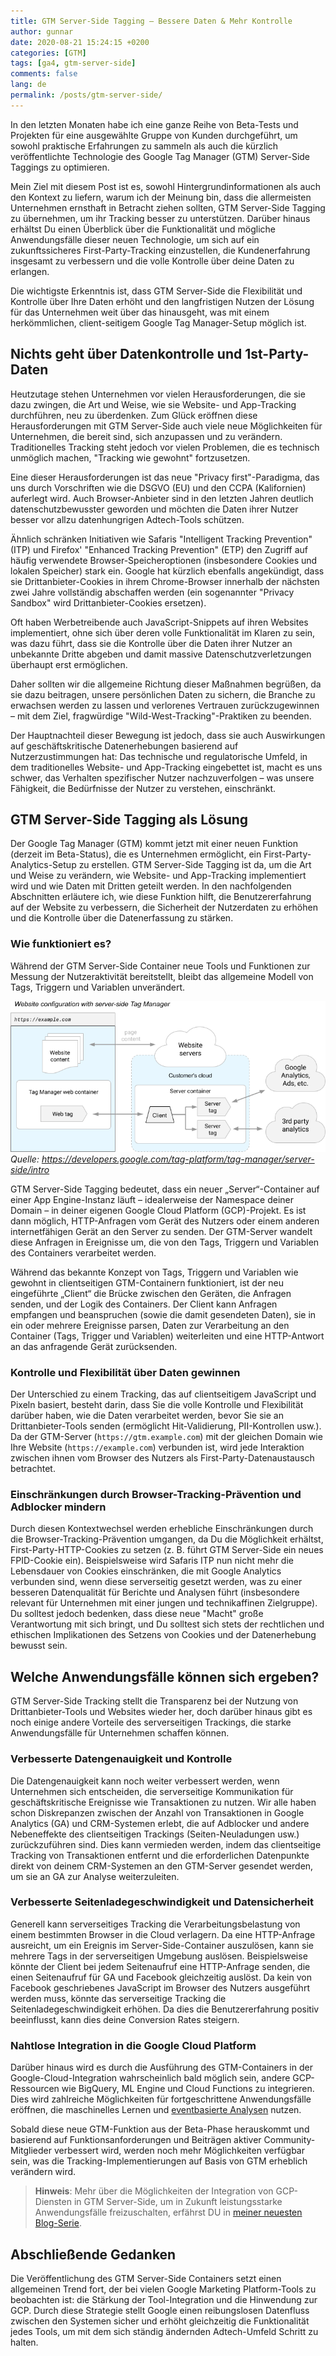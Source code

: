 ```yaml
---
title: GTM Server-Side Tagging – Bessere Daten & Mehr Kontrolle
author: gunnar
date: 2020-08-21 15:24:15 +0200
categories: [GTM]
tags: [ga4, gtm-server-side]
comments: false
lang: de
permalink: /posts/gtm-server-side/
---
```


In den letzten Monaten habe ich eine ganze Reihe von Beta-Tests und Projekten für eine ausgewählte Gruppe von Kunden durchgeführt, um sowohl praktische Erfahrungen zu sammeln als auch die kürzlich veröffentlichte Technologie des Google Tag Manager (GTM) Server-Side Taggings zu optimieren.

Mein Ziel mit diesem Post ist es, sowohl Hintergrundinformationen als auch den Kontext zu liefern, warum ich der Meinung bin, dass die allermeisten Unternehmen ernsthaft in Betracht ziehen sollten, GTM Server-Side Tagging zu übernehmen, um ihr Tracking besser zu unterstützen. Darüber hinaus erhältst Du einen Überblick über die Funktionalität und mögliche Anwendungsfälle dieser neuen Technologie, um sich auf ein zukunftssicheres First-Party-Tracking einzustellen, die Kundenerfahrung insgesamt zu verbessern und die volle Kontrolle über deine Daten zu erlangen.

Die wichtigste Erkenntnis ist, dass GTM Server-Side die Flexibilität und Kontrolle über Ihre Daten erhöht und den langfristigen Nutzen der Lösung für das Unternehmen weit über das hinausgeht, was mit einem herkömmlichen, client-seitigem Google Tag Manager-Setup möglich ist.

## Nichts geht über Datenkontrolle und 1st-Party-Daten

Heutzutage stehen Unternehmen vor vielen Herausforderungen, die sie dazu zwingen, die Art und Weise, wie sie Website- und App-Tracking durchführen, neu zu überdenken. Zum Glück eröffnen diese Herausforderungen mit GTM Server-Side auch viele neue Möglichkeiten für Unternehmen, die bereit sind, sich anzupassen und zu verändern. Traditionelles Tracking steht jedoch vor vielen Problemen, die es technisch unmöglich machen, "Tracking wie gewohnt" fortzusetzen.

Eine dieser Herausforderungen ist das neue "Privacy first"-Paradigma, das uns durch Vorschriften wie die DSGVO (EU) und den CCPA (Kalifornien) auferlegt wird. Auch Browser-Anbieter sind in den letzten Jahren deutlich datenschutzbewusster geworden und möchten die Daten ihrer Nutzer besser vor allzu datenhungrigen Adtech-Tools schützen.

Ähnlich schränken Initiativen wie Safaris "Intelligent Tracking Prevention" (ITP) und Firefox' "Enhanced Tracking Prevention" (ETP) den Zugriff auf häufig verwendete Browser-Speicheroptionen (insbesondere Cookies und lokalen Speicher) stark ein. Google hat kürzlich ebenfalls angekündigt, dass sie Drittanbieter-Cookies in ihrem Chrome-Browser innerhalb der nächsten zwei Jahre vollständig abschaffen werden (ein sogenannter "Privacy Sandbox" wird Drittanbieter-Cookies ersetzen).

Oft haben Werbetreibende auch JavaScript-Snippets auf ihren Websites implementiert, ohne sich über deren volle Funktionalität im Klaren zu sein, was dazu führt, dass sie die Kontrolle über die Daten ihrer Nutzer an unbekannte Dritte abgeben und damit massive Datenschutzverletzungen überhaupt erst ermöglichen.

Daher sollten wir die allgemeine Richtung dieser Maßnahmen begrüßen, da sie dazu beitragen, unsere persönlichen Daten zu sichern, die Branche zu erwachsen werden zu lassen und verlorenes Vertrauen zurückzugewinnen – mit dem Ziel, fragwürdige "Wild-West-Tracking"-Praktiken zu beenden.

Der Hauptnachteil dieser Bewegung ist jedoch, dass sie auch Auswirkungen auf geschäftskritische Datenerhebungen basierend auf Nutzerzustimmungen hat: Das technische und regulatorische Umfeld, in dem traditionelles Website- und App-Tracking eingebettet ist, macht es uns schwer, das Verhalten spezifischer Nutzer nachzuverfolgen – was unsere Fähigkeit, die Bedürfnisse der Nutzer zu verstehen, einschränkt.

## GTM Server-Side Tagging als Lösung

Der Google Tag Manager (GTM) kommt jetzt mit einer neuen Funktion (derzeit im Beta-Status), die es Unternehmen ermöglicht, ein First-Party-Analytics-Setup zu erstellen. GTM Server-Side Tagging ist da, um die Art und Weise zu verändern, wie Website- und App-Tracking implementiert wird und wie Daten mit Dritten geteilt werden. In den nachfolgenden Abschnitten erläutere ich, wie diese Funktion hilft, die Benutzererfahrung auf der Website zu verbessern, die Sicherheit der Nutzerdaten zu erhöhen und die Kontrolle über die Datenerfassung zu stärken.

### Wie funktioniert es?

Während der GTM Server-Side Container neue Tools und Funktionen zur Messung der Nutzeraktivität bereitstellt, bleibt das allgemeine Modell von Tags, Triggern und Variablen unverändert.

![gtm-server-side-architecture](/assets/img/gtm-server-side/server-side-tagging.png)
_Quelle: https://developers.google.com/tag-platform/tag-manager/server-side/intro_

GTM Server-Side Tagging bedeutet, dass ein neuer „Server“-Container auf einer App Engine-Instanz läuft – idealerweise der Namespace deiner Domain – in deiner eigenen Google Cloud Platform (GCP)-Projekt. Es ist dann möglich, HTTP-Anfragen vom Gerät des Nutzers oder einem anderen internetfähigen Gerät an den Server zu senden. Der GTM-Server wandelt diese Anfragen in Ereignisse um, die von den Tags, Triggern und Variablen des Containers verarbeitet werden.

Während das bekannte Konzept von Tags, Triggern und Variablen wie gewohnt in clientseitigen GTM-Containern funktioniert, ist der neu eingeführte „Client“ die Brücke zwischen den Geräten, die Anfragen senden, und der Logik des Containers. Der Client kann Anfragen empfangen und beanspruchen (sowie die damit gesendeten Daten), sie in ein oder mehrere Ereignisse parsen, Daten zur Verarbeitung an den Container (Tags, Trigger und Variablen) weiterleiten und eine HTTP-Antwort an das anfragende Gerät zurücksenden.

### Kontrolle und Flexibilität über Daten gewinnen

Der Unterschied zu einem Tracking, das auf clientseitigem JavaScript und Pixeln basiert, besteht darin, dass Sie die volle Kontrolle und Flexibilität darüber haben, wie die Daten verarbeitet werden, bevor Sie sie an Drittanbieter-Tools senden (ermöglicht Hit-Validierung, PII-Kontrollen usw.). Da der GTM-Server (`https://gtm.example.com`) mit der gleichen Domain wie Ihre Website (`https://example.com`) verbunden ist, wird jede Interaktion zwischen ihnen vom Browser des Nutzers als First-Party-Datenaustausch betrachtet.

### Einschränkungen durch Browser-Tracking-Prävention und Adblocker mindern

Durch diesen Kontextwechsel werden erhebliche Einschränkungen durch die Browser-Tracking-Prävention umgangen, da Du die Möglichkeit erhältst, First-Party-HTTP-Cookies zu setzen (z. B. führt GTM Server-Side ein neues FPID-Cookie ein). Beispielsweise wird Safaris ITP nun nicht mehr die Lebensdauer von Cookies einschränken, die mit Google Analytics verbunden sind, wenn diese serverseitig gesetzt werden, was zu einer besseren Datenqualität für Berichte und Analysen führt (insbesondere relevant für Unternehmen mit einer jungen und technikaffinen Zielgruppe). Du solltest jedoch bedenken, dass diese neue "Macht" große Verantwortung mit sich bringt, und Du solltest sich stets der rechtlichen und ethischen Implikationen des Setzens von Cookies und der Datenerhebung bewusst sein.

## Welche Anwendungsfälle können sich ergeben?

GTM Server-Side Tracking stellt die Transparenz bei der Nutzung von Drittanbieter-Tools und Websites wieder her, doch darüber hinaus gibt es noch einige andere Vorteile des serverseitigen Trackings, die starke Anwendungsfälle für Unternehmen schaffen können.

### Verbesserte Datengenauigkeit und Kontrolle

Die Datengenauigkeit kann noch weiter verbessert werden, wenn Unternehmen sich entscheiden, die serverseitige Kommunikation für geschäftskritische Ereignisse wie Transaktionen zu nutzen. Wir alle haben schon Diskrepanzen zwischen der Anzahl von Transaktionen in Google Analytics (GA) und CRM-Systemen erlebt, die auf Adblocker und andere Nebeneffekte des clientseitigen Trackings (Seiten-Neuladungen usw.) zurückzuführen sind. Dies kann vermieden werden, indem das clientseitige Tracking von Transaktionen entfernt und die erforderlichen Datenpunkte direkt von deinem CRM-Systemen an den GTM-Server gesendet werden, um sie an GA zur Analyse weiterzuleiten.

### Verbesserte Seitenladegeschwindigkeit und Datensicherheit

Generell kann serverseitiges Tracking die Verarbeitungsbelastung von einem bestimmten Browser in die Cloud verlagern. Da eine HTTP-Anfrage ausreicht, um ein Ereignis im Server-Side-Container auszulösen, kann sie mehrere Tags in der serverseitigen Umgebung auslösen. Beispielsweise könnte der Client bei jedem Seitenaufruf eine HTTP-Anfrage senden, die einen Seitenaufruf für GA und Facebook gleichzeitig auslöst. Da kein von Facebook geschriebenes JavaScript im Browser des Nutzers ausgeführt werden muss, könnte das serverseitige Tracking die Seitenladegeschwindigkeit erhöhen. Da dies die Benutzererfahrung positiv beeinflusst, kann dies deine Conversion Rates steigern.

### Nahtlose Integration in die Google Cloud Platform

Darüber hinaus wird es durch die Ausführung des GTM-Containers in der Google-Cloud-Integration wahrscheinlich bald möglich sein, andere GCP-Ressourcen wie BigQuery, ML Engine und Cloud Functions zu integrieren. Dies wird zahlreiche Möglichkeiten für fortgeschrittene Anwendungsfälle eröffnen, die maschinelles Lernen und [eventbasierte Analysen](https://gunnargriese.com/posts/ga4-the-cdp-you-didnt-know-you-had/) nutzen.

Sobald diese neue GTM-Funktion aus der Beta-Phase herauskommt und basierend auf Funktionsanforderungen und Beiträgen aktiver Community-Mitglieder verbessert wird, werden noch mehr Möglichkeiten verfügbar sein, was die Tracking-Implementierungen auf Basis von GTM erheblich verändern wird.

> **Hinweis**: Mehr über die Möglichkeiten der Integration von GCP-Diensten in GTM Server-Side, um in Zukunft leistungsstarke Anwendungsfälle freizuschalten, erfährst DU in [meiner neuesten Blog-Serie](https://gunnargriese.com/posts/gtm-server-side-firestore-integrations/).

## Abschließende Gedanken

Die Veröffentlichung des GTM Server-Side Containers setzt einen allgemeinen Trend fort, der bei vielen Google Marketing Platform-Tools zu beobachten ist: die Stärkung der Tool-Integration und die Hinwendung zur GCP. Durch diese Strategie stellt Google einen reibungslosen Datenfluss zwischen den Systemen sicher und erhöht gleichzeitig die Funktionalität jedes Tools, um mit dem sich ständig ändernden Adtech-Umfeld Schritt zu halten.
